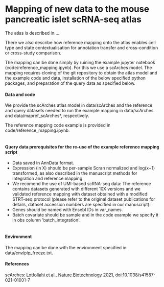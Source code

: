 # Mapping of new data to the mouse pancreatic islet scRNA-seq atlas


The atlas is described in ... 

There we also describe how reference mapping onto the atlas enables cell type and state contextualisation for annotation transfer and cross-condition  or cross-study comparison.

The mapping can be done simply by ruining the example jupyter notebook (code/reference_mapping.ipynb). For this we use a scArches model. The mapping requires cloning of the git repository to obtain the atlas model and the example code and data, installation of the below specified python packages, and preparation of the query data as specified below.


#### Data and code

We provide the scArches atlas model in data/scArches and the reference and query datasets needed to run the example mapping in data/scArches and data/mapref_scArches*, respectively.

The reference mapping code example is provided in code/reference_mapping.ipynb.
<br/><br/>

#### Query data prerequisites for the re-use of the example reference mapping script
- Data saved in AnnData format.
- Expression (in X) should be per-sample Scran normalized and log(x+1) transformed, as also described in the manuscript methods for integration and reference mapping. 
- We recomend the use of UMI-based scRNA-seq data: The reference contains datasets generated with different 10X versions and we validated reference mapping with dataset obtained with a modified STRT-seq protocol (please refer to the original dataset publications for details, dataset accession numbers are specified in our manuscript).
- Genes should be named with Ensebl IDs in var_names. 
- Batch covariate should be sample and in the code example we specify it in obs column 'batch_integration'. 
<br/><br/>

#### Environment

The mapping can be done with the environment specified in data/env/pip_freeze.txt.


#### References
scArches: [Lotfollahi et al., Nature Biotechnology 2021](https://www.nature.com/articles/s41587-021-01001-7), doi:10.1038/s41587-021-01001-7<br>

```python

```
